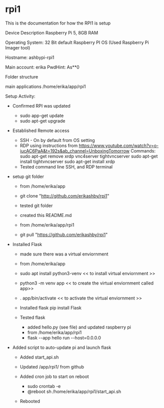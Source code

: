 # rpi1
This is the documentation for how the RPI1 is setup

Device Description
Raspberry Pi 5, 8GB RAM

Operating System: 32 Bit default Raspberry PI OS (Used Raspberry Pi Imager tool)

Hostname: ashbypi-rpi1

Main account: erika
PwdHint: As**0

Folder structure

main applications /home/erika/app/rpi1

Setup Activity:
- Confirmed RPI was updated
    - sudo app-get update
    - sudo apt-get upgrade

- Established Remote access
    - SSH - On by default from OS setting
    - RDP using instructions from https://www.youtube.com/watch?v=o-iucAC6PaA&t=192s&ab_channel=UnboxingTomorrow
        Commands:
            sudo apt-get remove xrdp vnc4server tightvncserver
            sudo apt-get install tightvncserver
            sudo apt-get install xrdp
    - Tested command line SSH, and RDP terminal

- setup git folder
    - from /home/erika/app
    - git clone "http://github.com/erikashby/rpi1"

    - tested git folder
    - created this README.md
    - from /home/erika/app/rpi1
    - git pull "https://github.com/erikashby/rpi1"


- Installed Flask
    - made sure there was a virtual enviornment
    - from /home/erika/app
    -   sudo apt install python3-venv  << to install virtual enviornment >>
    -    python3 -m venv app << to create the virtual enviornment called app>>
    -   . app/bin/activate  << to activate the virtual enviornment >>

    - Installed flask
        pip install Flask

    - Tested flask
        - added hello.py (see file) and updated raspberry pi
        - from /home/erika/app/rpi1
        - flask --app hello run --host=0.0.0.0

- Added script to auto-update pi and launch flask
    - Added start_api.sh
    - Updated /app/rpi1/ from github
    - Added cron job to start on reboot
        - sudo crontab -e
        - @reboot sh /home/erika/app/rpi1/start_api.sh

    - Rebooted






